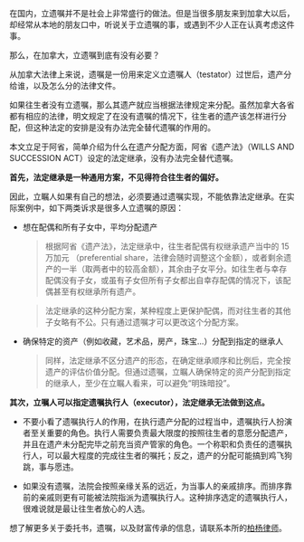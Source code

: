 在国内，立遗嘱并不是社会上非常盛行的做法。但是当很多朋友来到加拿大以后，却经常从本地的朋友口中，听说关于立遗嘱的事，或遇到不少人正在认真考虑这件事。

那么，在加拿大，立遗嘱到底有没有必要？

从加拿大法律上来说，遗嘱是一份用来定义立遗嘱人（testator）过世后，遗产分给谁，以及怎么分的法律文件。

如果往生者没有立遗嘱，那么其遗产就应当根据法律规定来分配。虽然加拿大各省都有相应的法律，明文规定了在没有遗嘱的情况下，往生者的遗产该怎样进行分配，但这种法定的安排是没有办法完全替代遗嘱的作用的。

本文立足于阿省，简单介绍为什么在遗产分配方面，阿省《遗产法》（WILLS AND SUCCESSION ACT）设定的法定继承，没有办法完全替代遗嘱。

**首先，法定继承是一种通用方案，不见得符合往生者的偏好。**

因此，立瞩人如果有自己的想法，必须要通过遗嘱实现，不能依靠法定继承。在实际案例中，如下两类诉求是很多人立遗嘱的原因：

  - 想在配偶和所有子女中，平均分配遗产

    > 根据阿省《遗产法》，法定继承中，往生者配偶有权继承遗产当中的 15 万加元 （preferential share，法律会随时调整这个金额），或者剩余遗产的一半（取两者中的较高金额），其余由子女平分。如往生者与幸存配偶没有子女，或虽有子女但所有子女都出自幸存配偶的情况下，该配偶甚至有权继承所有遗产。

    > 法定继承的这种分配方案，某种程度上更保护配偶，而对往生者的其他子女略有不公。只有通过遗嘱才可以更改这个分配方案。


  - 确保特定的资产（例如收藏，艺术品，房产，珠宝...）分配到指定的继承人

    > 同样，法定继承不区分遗产的形态，在确定继承顺序和比例后，完全按遗产的评估价值分配。但通过遗嘱，立瞩人确保特定的资产分配到指定的继承人，至少在立瞩人看来，可以避免“明珠暗投”。


**其次，立嘱人可以指定遗嘱执行人（executor），法定继承无法做到这点。**

- 不要小看了遗嘱执行人的作用，在执行遗产分配的过程当中，遗嘱执行人扮演者至关重要的角色。执行人需要负责最大限度的按照往生者的意愿分配遗产，并且在遗产未分配完毕之前充当资产管家的角色。一个称职和负责任的遗嘱执行人，可以最大程度的完成往生者的嘱托；反之，遗产的分配可能搞到鸡飞狗跳，事与愿违。

- 如果没有遗嘱，法院会按照亲缘关系的远近，为当事人的亲戚排序。而排序靠前的亲戚则更有可能被法院指派为遗嘱执行人。这种排序选定的遗嘱执行人，很难说就是最让往生者放心的人选。

想了解更多关于委托书，遗嘱，以及财富传承的信息，请联系本所的[柏杨律师](mailto:yang.bai@jadesunriselaw.com)。
